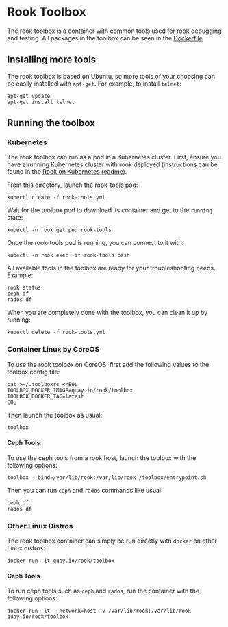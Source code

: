 #  Rook Toolbox
The rook toolbox is a container with common tools used for rook debugging and testing.  All packages in the toolbox can be seen in the [Dockerfile](Dockerfile)

## Installing more tools
The rook toolbox is based on Ubuntu, so more tools of your choosing can be easily installed with `apt-get`.  For example, to install `telnet`:
```
apt-get update
apt-get install telnet
```

## Running the toolbox
### Kubernetes
The rook toolbox can run as a pod in a Kubernetes cluster.  First, ensure you have a running Kubernetes cluster with rook deployed (instructions can be found in the [Rook on Kubernetes readme](../demo/kubernetes/README.md)).

From this directory, launch the rook-tools pod:
```
kubectl create -f rook-tools.yml
```

Wait for the toolbox pod to download its container and get to the `running` state:
```
kubectl -n rook get pod rook-tools
```

Once the rook-tools pod is running, you can connect to it with:
```
kubectl -n rook exec -it rook-tools bash
```

All available tools in the toolbox are ready for your troubleshooting needs.  Example:
```
rook status
ceph df
rados df
```

When you are completely done with the toolbox, you can clean it up by running:
```
kubectl delete -f rook-tools.yml
```

### Container Linux by CoreOS
To use the rook toolbox on CoreOS, first add the following values to the toolbox config file:
```
cat >~/.toolboxrc <<EOL
TOOLBOX_DOCKER_IMAGE=quay.io/rook/toolbox
TOOLBOX_DOCKER_TAG=latest
EOL
```

Then launch the toolbox as usual:
```
toolbox
```

#### Ceph Tools
To use the ceph tools from a rook host, launch the toolbox with the following options:
```
toolbox --bind=/var/lib/rook:/var/lib/rook /toolbox/entrypoint.sh
```
Then you can run `ceph` and `rados` commands like usual:
```
ceph df
rados df
```

### Other Linux Distros
The rook toolbox container can simply be run directly with `docker` on other Linux distros:
```
docker run -it quay.io/rook/toolbox
```

#### Ceph Tools
To run ceph tools such as `ceph` and `rados`, run the container with the following options:
```
docker run -it --network=host -v /var/lib/rook:/var/lib/rook quay.io/rook/toolbox
```